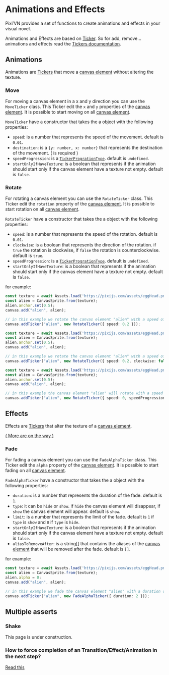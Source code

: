 # Animations and Effects

Pixi’VN provides a set of functions to create animations and effects in your visual novel.

Animations and Effects are based on [Ticker](/start/tickers). So for add, remove... animations and effects read the [Tickers documentation](/start/tickers).

## Animations

Animations are [Tickers](/start/tickers) that move a [canvas element](/start/canvas-elements) without altering the texture.

### Move

For moving a canvas element in a x and y direction you can use the `MoveTicker` class.
This Ticker edit the `x` and `y` properties of the [canvas element](/start/canvas-elements).
It is possible to start moving on all [canvas element](/start/canvas-elements).

`MoveTicker` have a constructor that takes the a object with the following properties:

* `speed`: is a number that represents the speed of the movement. default is `0.01`.
* `destination`: is a `{y: number, x: number}` that represents the destination of the movement. ( is required )
* `speedProgression`: is a [`TickerProgrationType`](/start/tickers). default is `undefined`.
* `startOnlyIfHaveTexture`: is a boolean that represents if the animation should start only if the canvas element have a texture not empty. default is `false`.

### Rotate

For rotating a canvas element you can use the `RotateTicker` class.
This Ticker edit the `rotation` property of the [canvas element](/start/canvas-elements).
It is possible to start rotation on all [canvas element](/start/canvas-elements).

`RotateTicker` have a constructor that takes the a object with the following properties:

* `speed`: is a number that represents the speed of the rotation. default is `0.01`.
* `clockwise`: is a boolean that represents the direction of the rotation. if `true` the rotation is clockwise, if `false` the rotation is counterclockwise. default is `true`.
* `speedProgression`: is a [`TickerProgrationType`](/start/tickers). default is `undefined`.
* `startOnlyIfHaveTexture`: is a boolean that represents if the animation should start only if the canvas element have a texture not empty. default is `false`.

for example:

```typescript
const texture = await Assets.load('https://pixijs.com/assets/eggHead.png');
const alien = CanvasSprite.from(texture);
alien.anchor.set(0.5);
canvas.add("alien", alien);

// in this example we rotate the canvas element "alien" with a speed of 0.2
canvas.addTicker("alien", new RotateTicker({ speed: 0.2 }));
```

```typescript
const texture = await Assets.load('https://pixijs.com/assets/eggHead.png');
const alien = CanvasSprite.from(texture);
alien.anchor.set(0.5);
canvas.add("alien", alien);

// in this example we rotate the canvas element "alien" with a speed of 0.2 and counterclockwise
canvas.addTicker("alien", new RotateTicker({ speed: 0.2, clockwise: false }, 2))
```

```typescript
const texture = await Assets.load('https://pixijs.com/assets/eggHead.png');
const alien = CanvasSprite.from(texture);
alien.anchor.set(0.5);
canvas.add("alien", alien);

// in this example the canvas element "alien" will rotate with a speed of 0 and the speed will increase linearly until it reaches 0.5
canvas.addTicker("alien", new RotateTicker({ speed: 0, speedProgression: { type: "linear", amt: 0.001, limit: 0.5 } }))
```

## Effects

Effects are [Tickers](/start/tickers) that alter the texture of a [canvas element](/start/canvas-elements).

[( More are on the way )](https://github.com/DRincs-Productions/pixi-vn/issues/20)

### Fade

For fading a canvas element you can use the `FadeAlphaTicker` class.
This Ticker edit the `alpha` property of the [canvas element](/start/canvas-elements).
It is possible to start fading on all [canvas element](/start/canvas-elements).

`FadeAlphaTicker` have a constructor that takes the a object with the following properties:

* `duration`: is a number that represents the duration of the fade. default is `1`.
* `type`: it can be `hide` or `show`. if `hide` the canvas element will disappear, if `show` the canvas element will appear. default is `show`.
* `limit`: is a number that represents the limit of the fade. default is `1` if `type` is `show` and `0` if `type` is `hide`.
* `startOnlyIfHaveTexture`: is a boolean that represents if the animation should start only if the canvas element have a texture not empty. default is `false`.
* `aliasToRemoveAfter`: is a string[] that contains the aliases of the [canvas element](/start/canvas-elements) that will be removed after the fade. default is `[]`.

for example:

```typescript
const texture = await Assets.load('https://pixijs.com/assets/eggHead.png');
const alien = CanvasSprite.from(texture);
alien.alpha = 0;
canvas.add("alien", alien);

// in this example we fade the canvas element "alien" with a duration of 2 seconds
canvas.addTicker("alien", new FadeAlphaTicker({ duration: 2 }));
```

## Multiple asserts

### Shake

This page is under construction.

### How to force completion of an Transition/Effect/Animation in the next step?

[Read this](/other/various-answers#how-to-force-completion-of-an-transition-effect-animation-in-the-next-step)
